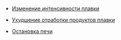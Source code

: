 - [Изменение интенсивности плавки​](./1)

- [Ухудшение отработки продуктов плавки​](./2)

- [Остановка печи​](./3)